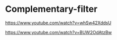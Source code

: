 # Complementary-filter


https://www.youtube.com/watch?v=whSw42XddsU

https://www.youtube.com/watch?v=BUW2OdAtzBw
